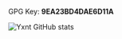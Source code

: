 GPG Key: **9EA23BD4DAE6D11A**

![Yxnt GitHub stats](https://github-readme-stats.vercel.app/api?count_private=true&username=Yxnt&show_icons=true&theme=highcontrast)
